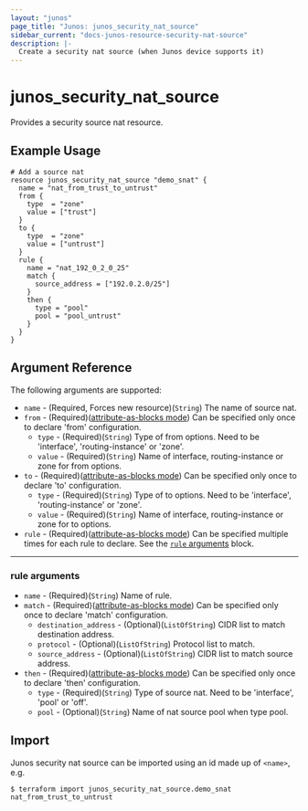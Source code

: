 ```yaml
---
layout: "junos"
page_title: "Junos: junos_security_nat_source"
sidebar_current: "docs-junos-resource-security-nat-source"
description: |-
  Create a security nat source (when Junos device supports it)
---
```


# junos_security_nat_source

Provides a security source nat resource.

## Example Usage

```hcl
# Add a source nat
resource junos_security_nat_source "demo_snat" {
  name = "nat_from_trust_to_untrust"
  from {
    type  = "zone"
    value = ["trust"]
  }
  to {
    type  = "zone"
    value = ["untrust"]
  }
  rule {
    name = "nat_192_0_2_0_25"
    match {
      source_address = ["192.0.2.0/25"]
    }
    then {
      type = "pool"
      pool = "pool_untrust"
    }
  }
}
```

## Argument Reference

The following arguments are supported:

* `name` - (Required, Forces new resource)(`String`) The name of source nat.
* `from` - (Required)([attribute-as-blocks mode](https://www.terraform.io/docs/configuration/attr-as-blocks.html)) Can be specified only once to declare 'from' configuration.
  * `type` - (Required)(`String`) Type of from options. Need to be 'interface', 'routing-instance' or 'zone'.
  * `value`  - (Required)(`String`) Name of interface, routing-instance or zone for from options.
* `to` - (Required)([attribute-as-blocks mode](https://www.terraform.io/docs/configuration/attr-as-blocks.html)) Can be specified only once to declare 'to' configuration.
  * `type` - (Required)(`String`) Type of to options. Need to be 'interface', 'routing-instance' or 'zone'.
  * `value`  - (Required)(`String`) Name of interface, routing-instance or zone for to options.
* `rule` - (Required)([attribute-as-blocks mode](https://www.terraform.io/docs/configuration/attr-as-blocks.html)) Can be specified multiple times for each rule to declare. See the [`rule` arguments](#rule-arguments) block.

---

### rule arguments

* `name` - (Required)(`String`) Name of rule.
* `match` - (Required)([attribute-as-blocks mode](https://www.terraform.io/docs/configuration/attr-as-blocks.html)) Can be specified only once to declare 'match' configuration.
  * `destination_address` - (Optional)(`ListOfString`) CIDR list to match destination address.
  * `protocol` - (Optional)(`ListOfString`) Protocol list to match.
  * `source_address` - (Optional)(`ListOfString`) CIDR list to match source address.
* `then` - (Required)([attribute-as-blocks mode](https://www.terraform.io/docs/configuration/attr-as-blocks.html)) Can be specified only once to declare 'then' configuration.
  * `type` - (Required)(`String`) Type of source nat. Need to be 'interface', 'pool' or 'off'.
  * `pool` - (Optional)(`String`) Name of nat source pool when type pool.

## Import

Junos security nat source can be imported using an id made up of `<name>`, e.g.

```shell
$ terraform import junos_security_nat_source.demo_snat nat_from_trust_to_untrust
```
